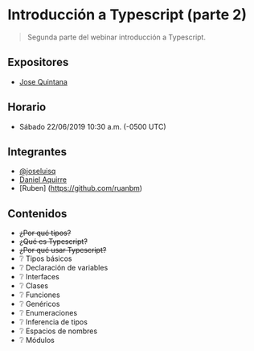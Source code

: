 # Introducción a Typescript (parte 2)
> Segunda parte del webinar introducción a Typescript.

## Expositores
- [Jose Quintana](https://github.com/joseluisq)

## Horario
- Sábado 22/06/2019 10:30 a.m. (-0500 UTC)

## Integrantes
- [@joseluisq](https://github.com/joseluisq)
- [Daniel Aquirre](https://instagram.com/daguigonz)
- [Ruben] (https://github.com/ruanbm)

## Contenidos

- ~~¿Por qué tipos?~~
- ~~¿Qué es Typescript?~~
- ~~¿Por qué usar Typescript?~~
- ❔ Tipos básicos
- ❔ Declaración de variables
- ❔ Interfaces
- ❔ Clases
- ❔ Funciones
- ❔ Genéricos 
- ❔ Enumeraciones 
- ❔ Inferencia de tipos
- ❔ Espacios de nombres
- ❔ Módulos
